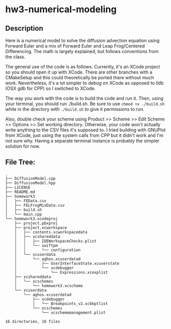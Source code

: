 # hw3-numerical-modeling
## Description
Here is a numerical model to solve the diffusion advection equation using Forward Euler and a mix of Forward Euler and Leap Frog/Centered Differencing. The math is largely explained, but follows conventions from the class.

The general use of the code is as follows. Currently, it's an XCode project so you should open it up with XCode. There are other branches with a CMakeSetup and this could theoretically be ported there without much work. Nevertheless, it's a lot simpler to debug on XCode as opposed to lldb (OSX gdb for CPP) so I switched to XCode. 

The way you work with the code is to build the code and run it. Then, using your terminal, you should run ./build.sh. Be sure to use `chmod +x ./build.sh` while in the directory with `./build.sh` to give it permissions to run.

Also, double check your scheme using Product >> Scheme >> Edit Scheme >> Options >> Set working directory. Otherwise, your code won't actually write anything to the CSV files it's supposed to. I tried building with GNUPlot from XCode, just using the system calls from CPP but it didn't work and I'm not sure why. Having a separate terminal instance is probably the simpler solution for now. 


## File Tree:
```
.
├── DiffusionModel.cpp
├── DiffusionModel.hpp
├── LICENSE
├── README.md
├── homework3
│   ├── FEData.csv
│   ├── FELFrogMixData.csv
│   ├── build.sh
│   └── main.cpp
└── homework3.xcodeproj
    ├── project.pbxproj
    ├── project.xcworkspace
    │   ├── contents.xcworkspacedata
    │   ├── xcshareddata
    │   │   ├── IDEWorkspaceChecks.plist
    │   │   └── swiftpm
    │   │       └── configuration
    │   └── xcuserdata
    │       └── aghos.xcuserdatad
    │           ├── UserInterfaceState.xcuserstate
    │           └── xcdebugger
    │               └── Expressions.xcexplist
    ├── xcshareddata
    │   └── xcschemes
    │       └── homework3.xcscheme
    └── xcuserdata
        └── aghos.xcuserdatad
            ├── xcdebugger
            │   └── Breakpoints_v2.xcbkptlist
            └── xcschemes
                └── xcschememanagement.plist

16 directories, 16 files

```


